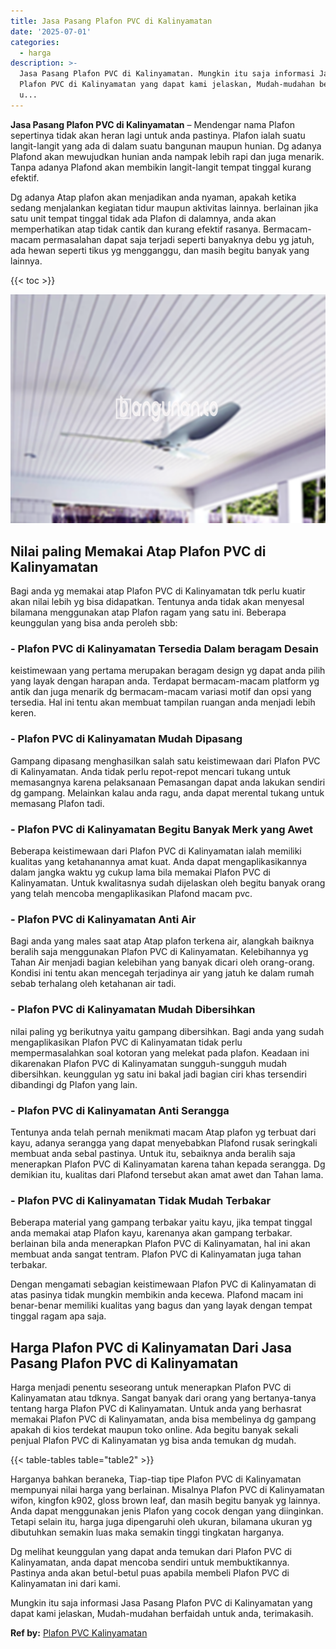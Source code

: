 ```yaml
---
title: Jasa Pasang Plafon PVC di Kalinyamatan
date: '2025-07-01'
categories:
  - harga
description: >-
  Jasa Pasang Plafon PVC di Kalinyamatan. Mungkin itu saja informasi Jasa Pasang
  Plafon PVC di Kalinyamatan yang dapat kami jelaskan, Mudah-mudahan berfaidah
  u...
---
```


**Jasa Pasang Plafon PVC di Kalinyamatan** – Mendengar nama Plafon sepertinya tidak akan heran lagi untuk anda pastinya. Plafon ialah suatu langit-langit yang ada di dalam suatu bangunan maupun hunian. Dg adanya Plafond akan mewujudkan hunian anda nampak lebih rapi dan juga menarik. Tanpa adanya Plafond akan membikin langit-langit tempat tinggal kurang efektif.

Dg adanya Atap plafon akan menjadikan anda nyaman, apakah ketika sedang menjalankan kegiatan tidur maupun aktivitas lainnya. berlainan jika satu unit tempat tinggal tidak ada Plafon di dalamnya, anda akan memperhatikan atap tidak cantik dan kurang efektif rasanya. Bermacam-macam permasalahan dapat saja terjadi seperti banyaknya debu yg jatuh, ada hewan seperti tikus yg mengganggu, dan masih begitu banyak yang lainnya.

{{< toc >}}

![Jasa Pasang Plafon PVC di Kalinyamatan](/images/flafond-pvc-murah30.png)

## Nilai paling Memakai Atap Plafon PVC di Kalinyamatan

Bagi anda yg memakai atap Plafon PVC di Kalinyamatan tdk perlu kuatir akan nilai lebih yg bisa didapatkan. Tentunya anda tidak akan menyesal bilamana menggunakan atap Plafon ragam yang satu ini. Beberapa keunggulan yang bisa anda peroleh sbb:

### \- Plafon PVC di Kalinyamatan Tersedia Dalam beragam Desain

keistimewaan yang pertama merupakan beragam design yg dapat anda pilih yang layak dengan harapan anda. Terdapat bermacam-macam platform yg antik dan juga menarik dg bermacam-macam variasi motif dan opsi yang tersedia. Hal ini tentu akan membuat tampilan ruangan anda menjadi lebih keren.

### \- Plafon PVC di Kalinyamatan Mudah Dipasang

Gampang dipasang menghasilkan salah satu keistimewaan dari Plafon PVC di Kalinyamatan. Anda tidak perlu repot-repot mencari tukang untuk memasangnya karena pelaksanaan Pemasangan dapat anda lakukan sendiri dg gampang. Melainkan kalau anda ragu, anda dapat merental tukang untuk memasang Plafon tadi.

### \- Plafon PVC di Kalinyamatan Begitu Banyak Merk yang Awet

Beberapa keistimewaan dari Plafon PVC di Kalinyamatan ialah memiliki kualitas yang ketahanannya amat kuat. Anda dapat mengaplikasikannya dalam jangka waktu yg cukup lama bila memakai Plafon PVC di Kalinyamatan. Untuk kwalitasnya sudah dijelaskan oleh begitu banyak orang yang telah mencoba mengaplikasikan Plafond macam pvc.

### \- Plafon PVC di Kalinyamatan Anti Air

Bagi anda yang males saat atap Atap plafon terkena air, alangkah baiknya beralih saja menggunakan Plafon PVC di Kalinyamatan. Kelebihannya yg Tahan Air menjadi bagian kelebihan yang banyak dicari oleh orang-orang. Kondisi ini tentu akan mencegah terjadinya air yang jatuh ke dalam rumah sebab terhalang oleh ketahanan air tadi.

### \- Plafon PVC di Kalinyamatan Mudah Dibersihkan

nilai paling yg berikutnya yaitu gampang dibersihkan. Bagi anda yang sudah mengaplikasikan Plafon PVC di Kalinyamatan tidak perlu mempermasalahkan soal kotoran yang melekat pada plafon. Keadaan ini dikarenakan Plafon PVC di Kalinyamatan sungguh-sungguh mudah dibersihkan. keunggulan yg satu ini bakal jadi bagian ciri khas tersendiri dibandingi dg Plafon yang lain.

### \- Plafon PVC di Kalinyamatan Anti Serangga

Tentunya anda telah pernah menikmati macam Atap plafon yg terbuat dari kayu, adanya serangga yang dapat menyebabkan Plafond rusak seringkali membuat anda sebal pastinya. Untuk itu, sebaiknya anda beralih saja menerapkan Plafon PVC di Kalinyamatan karena tahan kepada serangga. Dg demikian itu, kualitas dari Plafond tersebut akan amat awet dan Tahan lama.

### \- Plafon PVC di Kalinyamatan Tidak Mudah Terbakar

Beberapa material yang gampang terbakar yaitu kayu, jika tempat tinggal anda memakai atap Plafon kayu, karenanya akan gampang terbakar. berlainan bila anda menerapkan Plafon PVC di Kalinyamatan, hal ini akan membuat anda sangat tentram. Plafon PVC di Kalinyamatan juga tahan terbakar.

Dengan mengamati sebagian keistimewaan Plafon PVC di Kalinyamatan di atas pasinya tidak mungkin membikin anda kecewa. Plafond macam ini benar-benar memiliki kualitas yang bagus dan yang layak dengan tempat tinggal ragam apa saja.

## Harga Plafon PVC di Kalinyamatan Dari Jasa Pasang Plafon PVC di Kalinyamatan

Harga menjadi penentu seseorang untuk menerapkan Plafon PVC di Kalinyamatan atau tdknya. Sangat banyak dari orang yang bertanya-tanya tentang harga Plafon PVC di Kalinyamatan. Untuk anda yang berhasrat memakai Plafon PVC di Kalinyamatan, anda bisa membelinya dg gampang apakah di kios terdekat maupun toko online. Ada begitu banyak sekali penjual Plafon PVC di Kalinyamatan yg bisa anda temukan dg mudah.

{{< table-tables table="table2" >}}

Harganya bahkan beraneka, Tiap-tiap tipe Plafon PVC di Kalinyamatan mempunyai nilai harga yang berlainan. Misalnya Plafon PVC di Kalinyamatan wifon, kingfon k902, gloss brown leaf, dan masih begitu banyak yg lainnya. Anda dapat menggunakan jenis Plafon yang cocok dengan yang diinginkan. Tetapi selain itu, harga juga dipengaruhi oleh ukuran, bilamana ukuran yg dibutuhkan semakin luas maka semakin tinggi tingkatan harganya.

Dg melihat keunggulan yang dapat anda temukan dari Plafon PVC di Kalinyamatan, anda dapat mencoba sendiri untuk membuktikannya. Pastinya anda akan betul-betul puas apabila membeli Plafon PVC di Kalinyamatan ini dari kami.

Mungkin itu saja informasi Jasa Pasang Plafon PVC di Kalinyamatan yang dapat kami jelaskan, Mudah-mudahan berfaidah untuk anda, terimakasih.

**Ref by:** [Plafon PVC Kalinyamatan](https://id.wikipedia.org/wiki/Plafon)
